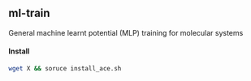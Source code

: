 ## ml-train
General machine learnt potential (MLP) training for molecular systems

#### Install

```bash
wget X && soruce install_ace.sh
```



